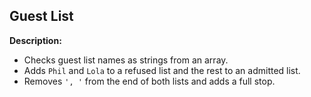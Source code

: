 ## Guest List

**Description:**
- Checks guest list names as strings from an array.
- Adds `Phil` and `Lola` to a refused list and the rest to an admitted list.
- Removes `', '` from the end of both lists and adds a full stop.